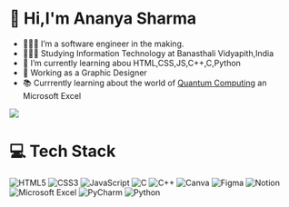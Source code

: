# 👋 Hi,I'm Ananya Sharma 

- 👩🏽‍💻 I’m a software engineer in the making.
- 👩🏻‍🎓 Studying Information Technology at Banasthali Vidyapith,India
- 🌱 I’m currently learning abou HTML,CSS,JS,C++,C,Python 
- 🎨 Working as a Graphic Designer 
- 📚 Currrently learning about the world of [Quantum Computing](https://www.newyorker.com/magazine/2022/12/19/the-world-changing-race-to-develop-the-quantum-computer) an Microsoft Excel
  
![](https://github-readme-stats.vercel.app/api?username=AnanyaSharma18&theme=radical&hide_border=false&include_all_commits=true&count_private=true)<br/>
# 💻 Tech Stack

![HTML5](https://img.shields.io/badge/html5-%23E34F26.svg?style=for-the-badge&logo=html5&logoColor=white)
![CSS3](https://img.shields.io/badge/css3-%231572B6.svg?style=for-the-badge&logo=css3&logoColor=white)
![JavaScript](https://img.shields.io/badge/javascript-%23323330.svg?style=for-the-badge&logo=javascript&logoColor=%23F7DF1E)
![C](https://img.shields.io/badge/c-%2300599C.svg?style=for-the-badge&logo=c&logoColor=white)
![C++](https://img.shields.io/badge/c++-%2300599C.svg?style=for-the-badge&logo=c%2B%2B&logoColor=white)
![Canva](https://img.shields.io/badge/Canva-%2300C4CC.svg?style=for-the-badge&logo=Canva&logoColor=white)
![Figma](https://img.shields.io/badge/figma-%23F24E1E.svg?style=for-the-badge&logo=figma&logoColor=white)
![Notion](https://img.shields.io/badge/Notion-%23000000.svg?style=for-the-badge&logo=notion&logoColor=white)
![Microsoft Excel](https://img.shields.io/badge/Microsoft_Excel-217346?style=for-the-badge&logo=microsoft-excel&logoColor=white)
![PyCharm](https://img.shields.io/badge/pycharm-143?style=for-the-badge&logo=pycharm&logoColor=black&color=black&labelColor=green)
![Python](https://img.shields.io/badge/python-3670A0?style=for-the-badge&logo=python&logoColor=ffdd54)
